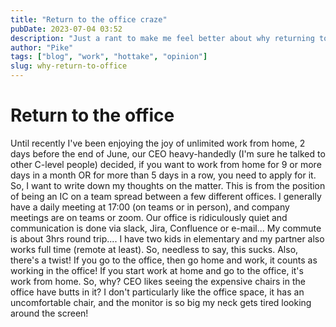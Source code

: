 ```yaml
---
title: "Return to the office craze"
pubDate: 2023-07-04 03:52
description: "Just a rant to make me feel better about why returning to the office"
author: "Pike"
tags: ["blog", "work", "hottake", "opinion"]
slug: why-return-to-office
---
```


# Return to the office

Until recently I've been enjoying the joy of unlimited work from home, 2 days before the end of June, our CEO heavy-handedly (I'm sure he talked to other C-level people) decided, if you want to work from home for 9 or more days in a month OR for more than 5 days in a row, you need to apply for it. So, I want to write down my thoughts on the matter. This is from the position of being an IC on a team spread between a few different offices. I generally have a daily meeting at 17:00 (on teams or in person), and company meetings are on teams or zoom. Our office is ridiculously quiet and communication is done via slack, Jira, Confluence or e-mail... My commute is about 3hrs round trip.... I have two kids in elementary and my partner also works full time (remote at least). So, needless to say, this sucks. Also, there's a twist! If you go to the office, then go home and work, it counts as working in the office! If you start work at home and go to the office, it's work from home. So, why? CEO likes seeing the expensive chairs in the office have butts in it? I don't particularly like the office space, it has an uncomfortable chair, and the monitor is so big my neck gets tired looking around the screen!


